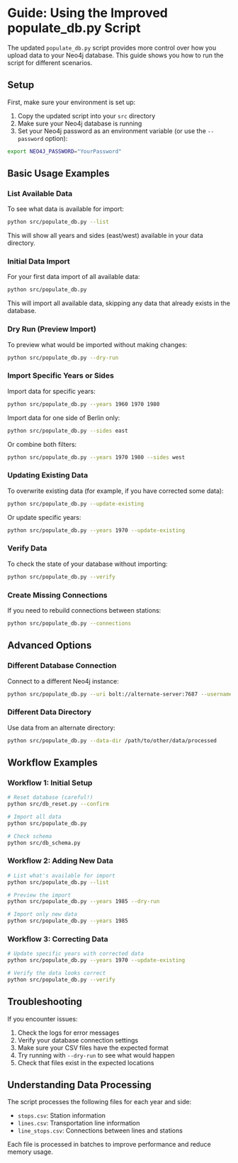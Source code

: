 # Guide: Using the Improved populate_db.py Script

The updated `populate_db.py` script provides more control over how you upload data to your Neo4j database. This guide shows you how to run the script for different scenarios.

## Setup

First, make sure your environment is set up:

1. Copy the updated script into your `src` directory
2. Make sure your Neo4j database is running
3. Set your Neo4j password as an environment variable (or use the `--password` option):

```bash
export NEO4J_PASSWORD="YourPassword"
```

## Basic Usage Examples

### List Available Data

To see what data is available for import:

```bash
python src/populate_db.py --list
```

This will show all years and sides (east/west) available in your data directory.

### Initial Data Import

For your first data import of all available data:

```bash
python src/populate_db.py
```

This will import all available data, skipping any data that already exists in the database.

### Dry Run (Preview Import)

To preview what would be imported without making changes:

```bash
python src/populate_db.py --dry-run
```

### Import Specific Years or Sides

Import data for specific years:

```bash
python src/populate_db.py --years 1960 1970 1980
```

Import data for one side of Berlin only:

```bash
python src/populate_db.py --sides east
```

Or combine both filters:

```bash
python src/populate_db.py --years 1970 1980 --sides west
```

### Updating Existing Data

To overwrite existing data (for example, if you have corrected some data):

```bash
python src/populate_db.py --update-existing
```

Or update specific years:

```bash
python src/populate_db.py --years 1970 --update-existing
```

### Verify Data

To check the state of your database without importing:

```bash
python src/populate_db.py --verify
```

### Create Missing Connections

If you need to rebuild connections between stations:

```bash
python src/populate_db.py --connections
```

## Advanced Options

### Different Database Connection

Connect to a different Neo4j instance:

```bash
python src/populate_db.py --uri bolt://alternate-server:7687 --username neo4j
```

### Different Data Directory

Use data from an alternate directory:

```bash
python src/populate_db.py --data-dir /path/to/other/data/processed
```

## Workflow Examples

### Workflow 1: Initial Setup

```bash
# Reset database (careful!)
python src/db_reset.py --confirm

# Import all data
python src/populate_db.py

# Check schema
python src/db_schema.py
```

### Workflow 2: Adding New Data

```bash
# List what's available for import
python src/populate_db.py --list

# Preview the import
python src/populate_db.py --years 1985 --dry-run

# Import only new data
python src/populate_db.py --years 1985
```

### Workflow 3: Correcting Data

```bash
# Update specific years with corrected data
python src/populate_db.py --years 1970 --update-existing

# Verify the data looks correct
python src/populate_db.py --verify
```

## Troubleshooting

If you encounter issues:

1. Check the logs for error messages
2. Verify your database connection settings
3. Make sure your CSV files have the expected format
4. Try running with `--dry-run` to see what would happen
5. Check that files exist in the expected locations

## Understanding Data Processing

The script processes the following files for each year and side:

- `stops.csv`: Station information
- `lines.csv`: Transportation line information
- `line_stops.csv`: Connections between lines and stations

Each file is processed in batches to improve performance and reduce memory usage.